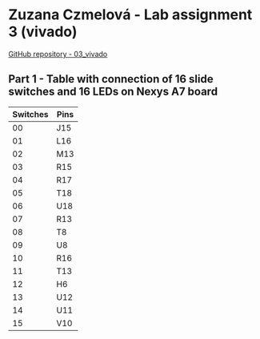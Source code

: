 # Zuzana Czmelová - Lab assignment 3 (vivado)

[GitHub repository - 03_vivado](https://github.com/Zuzanaczm/Digital-electronics-1/tree/main/Labs/03-vivado)

## Part 1 - Table with connection of 16 slide switches and 16 LEDs on Nexys A7 board


**Switches** | **Pins**
------------ | -------------
00 | J15
01 | L16 
02 |  M13
03 | R15 
04| R17
05| T18
06| U18
07| R13 
08| T8    
09| U8    
10| R16
11| T13 
12| H6 
13| U12
14|  U11 
15|V10
